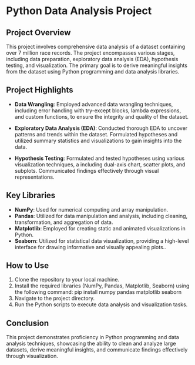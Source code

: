 # Python Data Analysis Project

## Project Overview

This project involves comprehensive data analysis of a dataset containing over 7 million race records. The project encompasses various stages, including data preparation, exploratory data analysis (EDA), hypothesis testing, and visualization. The primary goal is to derive meaningful insights from the dataset using Python programming and data analysis libraries.

## Project Highlights

- **Data Wrangling**: Employed advanced data wrangling techniques, including error handling with try-except blocks, lambda expressions, and custom functions, to ensure the integrity and quality of the dataset.

- **Exploratory Data Analysis (EDA)**: Conducted thorough EDA to uncover patterns and trends within the dataset. Formulated hypotheses and utilized summary statistics and visualizations to gain insights into the data.

- **Hypothesis Testing**: Formulated and tested hypotheses using various visualization techniques, a including dual-axis chart, scatter plots, and subplots. Communicated findings effectively through visual representations.

## Key Libraries

- **NumPy**: Used for numerical computing and array manipulation.
- **Pandas**: Utilized for data manipulation and analysis, including cleaning, transformation, and aggregation of data.
- **Matplotlib**: Employed for creating static and animated visualizations in Python.
- **Seaborn**: Utilized for statistical data visualization, providing a high-level interface for drawing informative and visually appealing plots..

## How to Use

1. Clone the repository to your local machine.
2. Install the required libraries (NumPy, Pandas, Matplotlib, Seaborn) using the following command: pip install numpy pandas matplotlib seaborn
3. Navigate to the project directory.
4. Run the Python scripts to execute data analysis and visualization tasks.

## Conclusion

This project demonstrates proficiency in Python programming and data analysis techniques, showcasing the ability to clean and analyze large datasets, derive meaningful insights, and communicate findings effectively through visualization.

